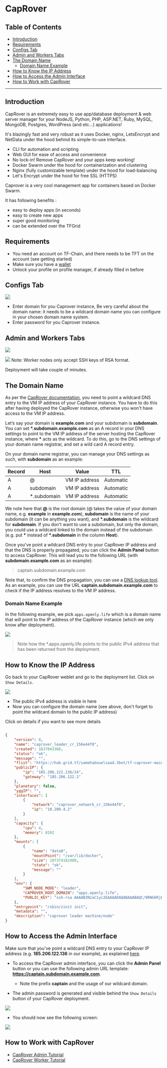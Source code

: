 <h1> CapRover </h1>

<h2> Table of Contents </h2>

- [Introduction](#introduction)
- [Requirements](#requirements)
- [Configs Tab](#configs-tab)
- [Admin and Workers Tabs](#admin-and-workers-tabs)
- [The Domain Name](#the-domain-name)
  - [Domain Name Example](#domain-name-example)
- [How to Know the IP Address](#how-to-know-the-ip-address)
- [How to Access the Admin Interface](#how-to-access-the-admin-interface)
- [How to Work with CapRover](#how-to-work-with-caprover)

***

## Introduction

CapRover is an extremely easy to use app/database deployment & web server manager for your NodeJS, Python, PHP, ASP.NET, Ruby, MySQL, MongoDB, Postgres, WordPress (and etc...) applications!

It's blazingly fast and very robust as it uses Docker, nginx, LetsEncrypt and NetData under the hood behind its simple-to-use interface.

- CLI for automation and scripting
- Web GUI for ease of access and convenience
- No lock-in! Remove CapRover and your apps keep working!
- Docker Swarm under the hood for containerization and clustering
- Nginx (fully customizable template) under the hood for load-balancing
- Let's Encrypt under the hood for free SSL (HTTPS)

Caprover is a very cool management app for containers based on Docker Swarm.

It has following benefits : 

- easy to deploy apps (in seconds)
- easy to create new apps
- super good monitoring
- can be extended over the TFGrid

## Requirements

- You need an account on TF-Chain, and there needs to be TFT on the account (see getting started)
- Make sure you have a [wallet](./wallet_connector.md)
- Unlock your profile on profile manager, if already filled in before


## Configs Tab

![ ](./img/new_cap1.png)

- Enter domain for you Caprover instance, Be very careful about the domain name: it needs to be a wildcard domain name you can configure in your chosen domain name system.
- Enter password for you Caprover instance.

## Admin and Workers Tabs

![ ](./img/new_cap4.png)

![ ](./img/new_cap5.png)
Note: Worker nodes only accept SSH keys of RSA format.


Deployment will take couple of minutes.

## The Domain Name

As per the [CapRover documentation](https://caprover.com/docs/get-started.html), you need to point a wildcard DNS entry to the VM IP address of your CapRover instance. You have to do this after having deployed the CapRover instance, otherwise you won't have access to the VM IP address.

Let’s say your domain is **example.com** and your subdomain is **subdomain**. You can set **\*.subdomain.example.com** as an A record in your DNS settings to point to the VM IP address of the server hosting the CapRover instance, where **\*** acts as the wildcard. To do this, go to the DNS settings of your domain name registrar, and set a wild card A record entry.

On your domain name registrar, you can manage your DNS settings as such, with **subdomain** as an example:

| Record | Host          | Value         | TTL       |
| ------ | ------------- | ------------- | --------- |
| A      | @             | VM IP address | Automatic |
| A      | subdomain     | VM IP address | Automatic |
| A      | \*.subdomain  | VM IP address | Automatic |

We note here that **@** is the root domain (@ takes the value of your domain name, e.g. **example** in **example.com**), **subdomain** is the name of your subdomain (it can be anything you want), and **\*.subdomain** is the wildcard for **subdomain**. If you don't want to use a subdomain, but only the domain, you could use a wildcard linked to the domain instead of the subdomain (e.g. put **\*** instead of **\*.subdomain** in the column **Host**).

Once you've point a wildcard DNS entry to your CapRover IP address and that the DNS is properly propagated, you can click the **Admin Panel** button to access CapRover. This will lead you to the following URL (with **subdomain.example.com** as an example):

> captain.subdomain.example.com

Note that, to confirm the DNS propagation, you can use a [DNS lookup tool](https://mxtoolbox.com/DNSLookup.aspx). As an example, you can use the URL **captain.subdomain.example.com** to check if the IP address resolves to the VM IP address.

### Domain Name Example

In the following example, we pick ```apps.openly.life``` which is a domain name that will point to the IP address of the CapRover instance (which we only know after deployment).

![ ](./img/domain_name_caprover_config.png)

> Note how the *.apps.openly.life points to the public IPv4 address that has been returned from the deployment. 

## How to Know the IP Address

Go back to your CapRover weblet and go to the deployment list. Click on `Show Details`.

![ ](./img/cap.jpg)

- The public IPv4 address is visible in here
- Now you can configure the domain name (see above, don't forget to point the wildcard domain to the public IP address)

Click on details if you want to see more details

```json

{
    "version": 0,
    "name": "caprover_leader_cr_156e44f0",
    "created": 1637843368,
    "status": "ok",
    "message": "",
    "flist": "https://hub.grid.tf/samehabouelsaad.3bot/tf-caprover-main-a4f186da8d.flist",
    "publicIP": {
        "ip": "185.206.122.136/24",
        "gateway": "185.206.122.1"
    },
    "planetary": false,
    "yggIP": "",
    "interfaces": [
        {
            "network": "caprover_network_cr_156e44f0",
            "ip": "10.200.4.2"
        }
    ],
    "capacity": {
        "cpu": 4,
        "memory": 8192
    },
    "mounts": [
        {
            "name": "data0",
            "mountPoint": "/var/lib/docker",
            "size": 107374182400,
            "state": "ok",
            "message": ""
        }
    ],
    "env": {
        "SWM_NODE_MODE": "leader",
        "CAPROVER_ROOT_DOMAIN": "apps.openly.life",
        "PUBLIC_KEY": "ssh-rsa AAAAB3NzaC1yc2EAAAADAQABAAABAQC/9RNGKRjHvViunSOXhBF7EumrWvmqAAVJSrfGdLaVasgaYK6tkTRDzpZNplh3Tk1aowneXnZffygzIIZ82FWQYBo04IBWwFDOsCawjVbuAfcd9ZslYEYB3QnxV6ogQ4rvXnJ7IHgm3E3SZvt2l45WIyFn6ZKuFifK1aXhZkxHIPf31q68R2idJ764EsfqXfaf3q8H3u4G0NjfWmdPm9nwf/RJDZO+KYFLQ9wXeqRn6u/mRx+u7UD+Uo0xgjRQk1m8V+KuLAmqAosFdlAq0pBO8lEBpSebYdvRWxpM0QSdNrYQcMLVRX7IehizyTt+5sYYbp6f11WWcxLx0QDsUZ/J"
    },
    "entrypoint": "/sbin/zinit init",
    "metadata": "",
    "description": "caprover leader machine/node"
}
```

## How to Access the Admin Interface

Make sure that you've point a wildcard DNS entry to your CapRover IP address (e.g. **185.206.122.136** in our example), as explained [here](#the-domain-name).

* To access the CapRover admin interface, you can click the **Admin Panel** button or you can use the following admin URL template: **https://captain.subdomain.example.com**. 
  * Note the prefix **captain** and the usage of our wildcard domain.

* The admin password is generated and visible behind the `Show Details` button of your CapRover deployment. 

![ ](./img/caprover_login.png)

* You should now see the following screen:

![ ](./img/captain_login+weblet_caprover_.png)

## How to Work with CapRover

* [CapRover Admin Tutorial](./caprover_admin.md)
* [CapRover Worker Tutorial](./caprover_worker.md)
